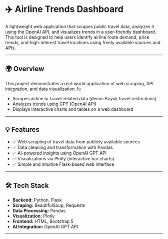 # ✈️ Airline Trends Dashboard

A lightweight web application that scrapes public travel data, analyzes it using the OpenAI API, and visualizes trends in a user-friendly dashboard. This tool is designed to help users identify airline route demand, price trends, and high-interest travel locations using freely available sources and APIs.

---

## 🌍 Overview

This project demonstrates a real-world application of web scraping, API integration, and data visualization. It:

- Scrapes airline or travel-related data (demo: Kayak travel restrictions)
- Analyzes trends using GPT (OpenAI API)
- Displays interactive charts and tables on a web dashboard

---

## 💡 Features

- ✅ Web scraping of travel data from publicly available sources
- ✅ Data cleaning and transformation with Pandas
- ✅ AI-powered insights using OpenAI GPT API
- ✅ Visualizations via Plotly (interactive bar charts)
- ✅ Simple and intuitive Flask-based web interface

---

## 🛠️ Tech Stack

- **Backend:** Python, Flask
- **Scraping:** BeautifulSoup, Requests
- **Data Processing:** Pandas
- **Visualization:** Plotly
- **Frontend:** HTML, Bootstrap 5
- **AI Integration:** OpenAI GPT API

---

